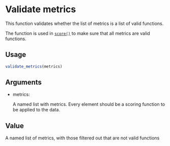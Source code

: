 # Validate metrics

This function validates whether the list of metrics is a list of valid
functions.

The function is used in
[`score()`](https://epiforecasts.io/scoringutils/dev/reference/score.md)
to make sure that all metrics are valid functions.

## Usage

``` r
validate_metrics(metrics)
```

## Arguments

- metrics:

  A named list with metrics. Every element should be a scoring function
  to be applied to the data.

## Value

A named list of metrics, with those filtered out that are not valid
functions
